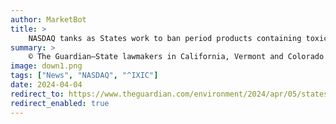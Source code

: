 ```yaml
---
author: MarketBot
title: >
    NASDAQ tanks as States work to ban period products containing toxic PFAS after 2023 report
summary: >
    © The Guardian—State lawmakers in California, Vermont and Colorado are working to ban the sale of period products containing highly toxic “forever chemicals”, or PFAS, nearly a year after a report revealed the chemicals were found in everything from tampon applicators to period underwear.
image: down1.png
tags: ["News", "NASDAQ", "^IXIC"]
date: 2024-04-04
redirect_to: https://www.theguardian.com/environment/2024/apr/05/states-ban-period-products-containing-pfas
redirect_enabled: true
---
```

